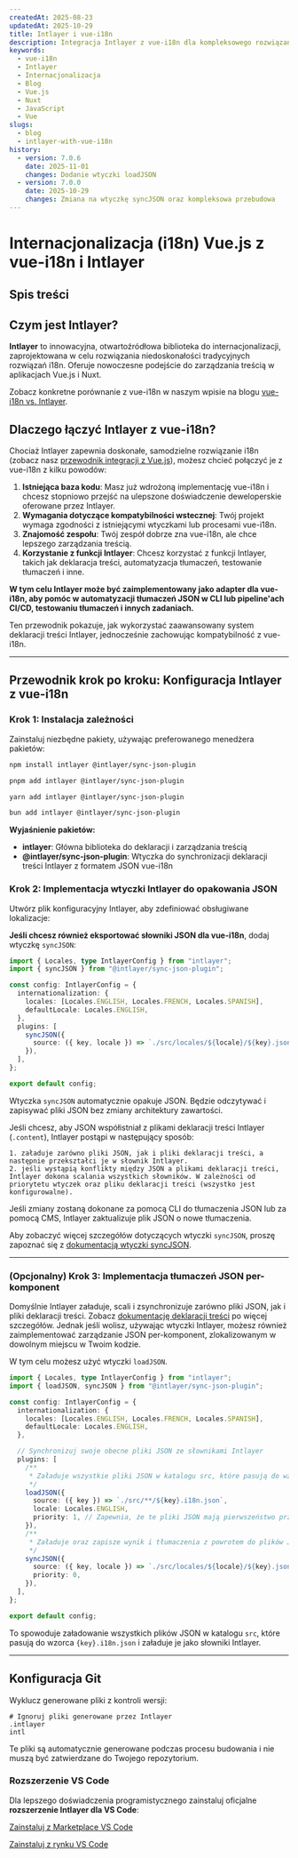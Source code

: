 ```yaml
---
createdAt: 2025-08-23
updatedAt: 2025-10-29
title: Intlayer i vue-i18n
description: Integracja Intlayer z vue-i18n dla kompleksowego rozwiązania internacjonalizacji Vue.js
keywords:
  - vue-i18n
  - Intlayer
  - Internacjonalizacja
  - Blog
  - Vue.js
  - Nuxt
  - JavaScript
  - Vue
slugs:
  - blog
  - intlayer-with-vue-i18n
history:
  - version: 7.0.6
    date: 2025-11-01
    changes: Dodanie wtyczki loadJSON
  - version: 7.0.0
    date: 2025-10-29
    changes: Zmiana na wtyczkę syncJSON oraz kompleksowa przebudowa
---
```


# Internacjonalizacja (i18n) Vue.js z vue-i18n i Intlayer

## Spis treści

<TOC/>

## Czym jest Intlayer?

**Intlayer** to innowacyjna, otwartoźródłowa biblioteka do internacjonalizacji, zaprojektowana w celu rozwiązania niedoskonałości tradycyjnych rozwiązań i18n. Oferuje nowoczesne podejście do zarządzania treścią w aplikacjach Vue.js i Nuxt.

Zobacz konkretne porównanie z vue-i18n w naszym wpisie na blogu [vue-i18n vs. Intlayer](https://github.com/aymericzip/intlayer/blob/main/docs/blog/pl/vue-i18n_vs_intlayer.md).

## Dlaczego łączyć Intlayer z vue-i18n?

Chociaż Intlayer zapewnia doskonałe, samodzielne rozwiązanie i18n (zobacz nasz [przewodnik integracji z Vue.js](https://github.com/aymericzip/intlayer/blob/main/docs/docs/pl/intlayer_with_vite+vue.md)), możesz chcieć połączyć je z vue-i18n z kilku powodów:

1. **Istniejąca baza kodu**: Masz już wdrożoną implementację vue-i18n i chcesz stopniowo przejść na ulepszone doświadczenie deweloperskie oferowane przez Intlayer.
2. **Wymagania dotyczące kompatybilności wstecznej**: Twój projekt wymaga zgodności z istniejącymi wtyczkami lub procesami vue-i18n.
3. **Znajomość zespołu**: Twój zespół dobrze zna vue-i18n, ale chce lepszego zarządzania treścią.
4. **Korzystanie z funkcji Intlayer**: Chcesz korzystać z funkcji Intlayer, takich jak deklaracja treści, automatyzacja tłumaczeń, testowanie tłumaczeń i inne.

**W tym celu Intlayer może być zaimplementowany jako adapter dla vue-i18n, aby pomóc w automatyzacji tłumaczeń JSON w CLI lub pipeline'ach CI/CD, testowaniu tłumaczeń i innych zadaniach.**

Ten przewodnik pokazuje, jak wykorzystać zaawansowany system deklaracji treści Intlayer, jednocześnie zachowując kompatybilność z vue-i18n.

---

## Przewodnik krok po kroku: Konfiguracja Intlayer z vue-i18n

### Krok 1: Instalacja zależności

Zainstaluj niezbędne pakiety, używając preferowanego menedżera pakietów:

```bash packageManager="npm"
npm install intlayer @intlayer/sync-json-plugin
```

```bash packageManager="pnpm"
pnpm add intlayer @intlayer/sync-json-plugin
```

```bash packageManager="yarn"
yarn add intlayer @intlayer/sync-json-plugin
```

```bash packageManager="bun"
bun add intlayer @intlayer/sync-json-plugin
```

**Wyjaśnienie pakietów:**

- **intlayer**: Główna biblioteka do deklaracji i zarządzania treścią
- **@intlayer/sync-json-plugin**: Wtyczka do synchronizacji deklaracji treści Intlayer z formatem JSON vue-i18n

### Krok 2: Implementacja wtyczki Intlayer do opakowania JSON

Utwórz plik konfiguracyjny Intlayer, aby zdefiniować obsługiwane lokalizacje:

**Jeśli chcesz również eksportować słowniki JSON dla vue-i18n**, dodaj wtyczkę `syncJSON`:

```typescript fileName="intlayer.config.ts"
import { Locales, type IntlayerConfig } from "intlayer";
import { syncJSON } from "@intlayer/sync-json-plugin";

const config: IntlayerConfig = {
  internationalization: {
    locales: [Locales.ENGLISH, Locales.FRENCH, Locales.SPANISH],
    defaultLocale: Locales.ENGLISH,
  },
  plugins: [
    syncJSON({
      source: ({ key, locale }) => `./src/locales/${locale}/${key}.json`,
    }),
  ],
};

export default config;
```

Wtyczka `syncJSON` automatycznie opakuje JSON. Będzie odczytywać i zapisywać pliki JSON bez zmiany architektury zawartości.

Jeśli chcesz, aby JSON współistniał z plikami deklaracji treści Intlayer (`.content`), Intlayer postąpi w następujący sposób:

    1. załaduje zarówno pliki JSON, jak i pliki deklaracji treści, a następnie przekształci je w słownik Intlayer.
    2. jeśli wystąpią konflikty między JSON a plikami deklaracji treści, Intlayer dokona scalania wszystkich słowników. W zależności od priorytetu wtyczek oraz pliku deklaracji treści (wszystko jest konfigurowalne).

Jeśli zmiany zostaną dokonane za pomocą CLI do tłumaczenia JSON lub za pomocą CMS, Intlayer zaktualizuje plik JSON o nowe tłumaczenia.

Aby zobaczyć więcej szczegółów dotyczących wtyczki `syncJSON`, proszę zapoznać się z [dokumentacją wtyczki syncJSON](https://github.com/aymericzip/intlayer/blob/main/docs/docs/pl/plugins/sync-json.md).

---

### (Opcjonalny) Krok 3: Implementacja tłumaczeń JSON per-komponent

Domyślnie Intlayer załaduje, scali i zsynchronizuje zarówno pliki JSON, jak i pliki deklaracji treści. Zobacz [dokumentację deklaracji treści](https://github.com/aymericzip/intlayer/blob/main/docs/docs/pl/dictionary/content_file.md) po więcej szczegółów. Jednak jeśli wolisz, używając wtyczki Intlayer, możesz również zaimplementować zarządzanie JSON per-komponent, zlokalizowanym w dowolnym miejscu w Twoim kodzie.

W tym celu możesz użyć wtyczki `loadJSON`.

```ts fileName="intlayer.config.ts"
import { Locales, type IntlayerConfig } from "intlayer";
import { loadJSON, syncJSON } from "@intlayer/sync-json-plugin";

const config: IntlayerConfig = {
  internationalization: {
    locales: [Locales.ENGLISH, Locales.FRENCH, Locales.SPANISH],
    defaultLocale: Locales.ENGLISH,
  },

  // Synchronizuj swoje obecne pliki JSON ze słownikami Intlayer
  plugins: [
    /**
     * Załaduje wszystkie pliki JSON w katalogu src, które pasują do wzorca {key}.i18n.json
     */
    loadJSON({
      source: ({ key }) => `./src/**/${key}.i18n.json`,
      locale: Locales.ENGLISH,
      priority: 1, // Zapewnia, że te pliki JSON mają pierwszeństwo przed plikami w `./locales/en/${key}.json`
    }),
    /**
     * Załaduje oraz zapisze wynik i tłumaczenia z powrotem do plików JSON w katalogu locales
     */
    syncJSON({
      source: ({ key, locale }) => `./src/locales/${locale}/${key}.json`,
      priority: 0,
    }),
  ],
};

export default config;
```

To spowoduje załadowanie wszystkich plików JSON w katalogu `src`, które pasują do wzorca `{key}.i18n.json` i załaduje je jako słowniki Intlayer.

---

## Konfiguracja Git

Wyklucz generowane pliki z kontroli wersji:

```plaintext fileName=".gitignore"
# Ignoruj pliki generowane przez Intlayer
.intlayer
intl
```

Te pliki są automatycznie generowane podczas procesu budowania i nie muszą być zatwierdzane do Twojego repozytorium.

### Rozszerzenie VS Code

Dla lepszego doświadczenia programistycznego zainstaluj oficjalne **rozszerzenie Intlayer dla VS Code**:

[Zainstaluj z Marketplace VS Code](https://marketplace.visualstudio.com/items?itemName=intlayer.intlayer-vs-code-extension)

[Zainstaluj z rynku VS Code](https://marketplace.visualstudio.com/items?itemName=intlayer.intlayer-vs-code-extension)
